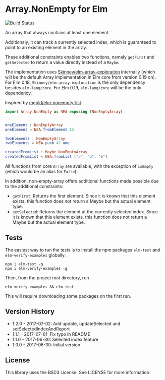 # Array.NonEmpty for Elm
[![Build Status](https://travis-ci.org/basti1302/elm-non-empty-array.svg?branch=master)](https://travis-ci.org/basti1302/elm-non-empty-array)

An array that always contains at least one element.

Additionaly, it can track a currently selected index, which is guaranteed to
point to an existing element in the array.

These additional constraints enables two functions, namely `getFirst` and
`getSelected` to return a value directly instead of a `Maybe`.

The implementation uses [Skinney/elm-array-exploration](http://package.elm-lang.org/packages/Skinney/elm-array-exploration/latest) internally (which will be the default Array implementation in Elm core from version 0.19 on). For Elm 0.18, `Skinney/elm-array-exploration` is the only dependency besides `elm-lang/core`. For Elm 0.19, `elm-lang/core` will be the only dependency.

Inspired by [mgold/elm-nonempty-list](http://package.elm-lang.org/packages/mgold/elm-nonempty-list/latest).

````elm
import Array.NonEmpty as NEA exposing (NonEmptyArray)


oneElement : NonEmptyArray
oneElement = NEA.fromElement 13

twoElements : NonEmptyArray
twoElements = NEA.push 42 one

createdFromList : Maybe NonEmptyArray
createdFromList = NEA.fromList ["a", "b", "b"]
````

All functions from core `Array` are available, with the exception of `isEmpty` (which would be an alias for `False`).

In addition, non-empty-array offers additional functions made possible due to the additional constraints:

* `getFirst`: Returns the first element. Since it is known that this element exists, this function does not return a Maybe but the actual element type.
* `getSelected`: Returns the element at the currently selected index. Since it is known that this element exists, this function does not return a Maybe but the actual element type.


## Tests

The easiest way to run the tests is to install the npm packages `elm-test` and `elm-verify-examples` globally:

```
npm i elm-test -g
npm i elm-verify-examples -g
```

Then, from the project root directory, run

```
elm-verify-examples && elm-test
```

This will require downloading some packages on the first run.

## Version History

* 1.2.0 - 2017-07-02: Add update, updateSelected and setSelectedIndexAndReport
* 1.1.1 - 2017-07-01: Fix typo in README
* 1.1.0 - 2017-06-30: Selected index feature
* 1.0.0 - 2017-06-30: Initial version

## License

This library uses the BSD3 License. See LICENSE for more information.
